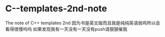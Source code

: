 # C--templates-2nd-note
The note of C++ templates 2nd
因为书是英文版而且我是纯纯英语弱鸡所以会看得很慢呜呜
如果发现我有一天没有一天没有push请狠狠催我
